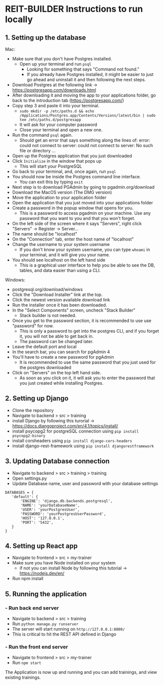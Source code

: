 # REIT-BUILDER Instructions to run locally

## 1. Setting up the database

Mac:
- Make sure that you don't have Postgres installed.
	- Open up your terminal and run `psql`
		- Looking for something that says "Command not found."
		- If you already have Postgres installed, it might be easier to just go ahead and uninstall it and then following the next steps.
- Download Postgres at the following link -> https://postgresapp.com/downloads.html
- After downloading it and moving the app to your applications folder, go back to the introduction tab (https://postgresapp.com/)
- Copy step 3 and paste it into your terminal.
	- `sudo mkdir -p /etc/paths.d && echo /Applications/Postgres.app/Contents/Versions/latest/bin | sudo tee /etc/paths.d/postgresapp`
	- It will ask for your computer password
	- Close your terminal and open a new one.
- Run the command `psql` again.
	- Should get an error that says something along the lines of:
		error: could not connect to server: could not connect to server: No such file or directory ...
- Open up the Postgres application that you just downloaded
- Click `Initialize` in the window that pops up
	- This will start your PostgreSQL
- Go back to your terminal, and, once again, run `psql`
- You should now be inside the Postgres command line interface.
	- You can exit this by typing `exit`
- Next step is to download PGAdmin by going to pgadmin.org/download
- Download the MacOS version (The DMG version)
- Move the application to your application folder
- Open the application that you just moved into your applications folder
- Create a password in the popup window that opens for you.
	- This is a password to access pgadmin on your machine. Use any password that you want to you and that you won't forget.
- On the left side of the screen where it says "Servers", right click "Servers" -> Register -> Server...
- The name should be "localhost"
- On the "Connection" tab, enter the host name of "localhost"
- Change the username to your system username
	- If you don't know your system username, you can type `whoami` in your terminal, and it will give you your name.
- You should see localhost on the left hand side
	- This is a graphical user interface to help you be able to see the DB, tables, and data easier than using a CLI.

Windows: 
- postgresql.org/download/windows
- Click the "Download Installer" link at the top.
- Click the newest version available download link
- Run the installer once it has been downloaded.
- In the "Select Components" screen, uncheck "Stack Builder"
	- Stack builder is not needed.
- Once you get to the password section, it is recommended to use use "password" for now.
	- This is only a password to get into the postgres CLI, and if you forget it, you will not be able to get back in.
	- The password can be changed later.
- Leave the default port and local
- In the search bar, you can search for pgAdmin 4
- You'll have to create a new password for pgAdmin
	- It is recommended to use the same password that you just used for the postgres downloaded
- Click on "Servers" on the top left hand side.
	- As soon as you click on it, it will ask you to enter the password that you just created while installing Postgres.
  
## 2. Setting up Django
 - Clone the repository 
 - Navigate to backend > src > training
 - install Django by following this turorial -> https://docs.djangoproject.com/en/4.1/topics/install/
 - install psycopg2 for postgreSQL connection using `pip install psycopg2-binary`
 - install corsheaders using `pip install django-cors-headers`
 - install django-rest-framework using `pip install djangorestframework`
 
## 3. Updating Database connection
 - Navigate to backend > src > training > training 
 - Open settings.py
 - Update Database name, user and password with your database settings
 ```
 DATABASES = {
    'default': {
        'ENGINE': 'django.db.backends.postgresql',
        'NAME': 'yourDatabaseName',
        'USER': 'yourPostgresUser',
        'PASSWORD': 'yourPostgresUserPassword',
        'HOST': '127.0.0.1',
        'PORT': '5432',
    }
}
 ```
## 4. Setting up React app
- Navigate to frontend > src > my-trainer
- Make sure you have Node installed on your system 
  - if not you can install Node by following this tutorial -> https://nodejs.dev/en/
- Run npm install

## 5. Running the application

### - Run back end server
- Navigate to backend > src > training 
- Run `python manage.py runserver`
- The server will start running on `http://127.0.0.1:8000/`
- This is critical to hit the REST API defined in Django

### - Run the front end server
- Navigate to frontend > src > my-trainer
- Run `npm start`

The Application is now up and running and you can add trainings, and view existing trainings.

 
